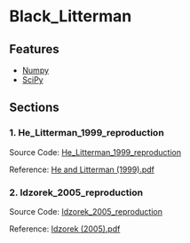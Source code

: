 # Black_Litterman

## Features ##
- [Numpy](http://www.numpy.org) 
- [SciPy](https://www.scipy.org)

## Sections ##
### 1. He_Litterman_1999_reproduction ###
Source Code: [He_Litterman_1999_reproduction](https://github.com/moyixinqing/Black_Litterman_Example/blob/master/He_Litterman_1999_reproduction.py) <br/>

Reference: [He and Litterman (1999).pdf](https://github.com/moyixinqing/Black_Litterman_Example/blob/master/reference/He_Litterman_1999.pdf)

### 2. Idzorek_2005_reproduction ###
Source Code: [Idzorek_2005_reproduction](https://github.com/moyixinqing/Black_Litterman_Example/blob/master/Idzorek_2005_reproduction.py) <br/>

Reference: [Idzorek (2005).pdf](https://github.com/moyixinqing/Black_Litterman_Example/blob/master/reference/Idzorek_2005_%20A%20STEP-BY-STEP%20GUIDE%20TO%20THE%20BLACK-LITTERMAN%20MODEL.pdf)<br/>
